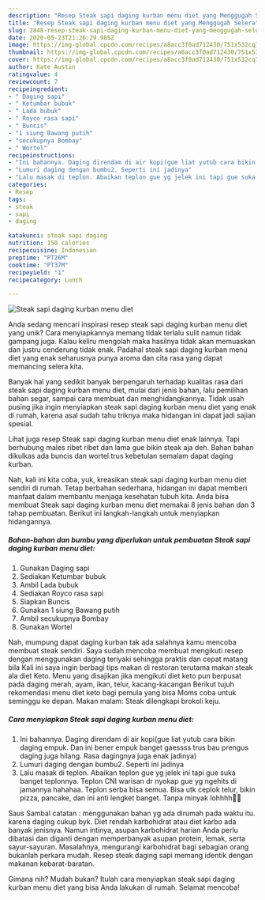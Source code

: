 ```yaml
---
description: "Resep Steak sapi daging kurban menu diet yang Menggugah Selera"
title: "Resep Steak sapi daging kurban menu diet yang Menggugah Selera"
slug: 2848-resep-steak-sapi-daging-kurban-menu-diet-yang-menggugah-selera
date: 2020-05-23T21:26:29.985Z
image: https://img-global.cpcdn.com/recipes/a8acc3f0ad712430/751x532cq70/steak-sapi-daging-kurban-menu-diet-foto-resep-utama.jpg
thumbnail: https://img-global.cpcdn.com/recipes/a8acc3f0ad712430/751x532cq70/steak-sapi-daging-kurban-menu-diet-foto-resep-utama.jpg
cover: https://img-global.cpcdn.com/recipes/a8acc3f0ad712430/751x532cq70/steak-sapi-daging-kurban-menu-diet-foto-resep-utama.jpg
author: Kate Austin
ratingvalue: 4
reviewcount: 7
recipeingredient:
- " Daging sapi"
- " Ketumbar bubuk"
- " Lada bubuk"
- " Royco rasa sapi"
- " Buncis"
- "1 siung Bawang putih"
- "secukupnya Bombay"
- " Wortel"
recipeinstructions:
- "Ini bahannya. Daging direndam di air kopi(gue liat yutub cara bikin daging empuk. Dan ini bener empuk banget gaessss trus bau prengus daging juga hilang. Rasa dagingnya juga enak jadinya)"
- "Lumuri daging dengan bumbu2. Seperti ini jadinya"
- "Lalu masak di teplon. Abaikan teplon gue yg jelek ini tapi gue suka banget teplonnya. Teplon CNI warisan dr nyokap gue yg ngehits di jamannya hahahaa. Teplon serba bisa semua. Bisa utk ceplok telur, bikin pizza, pancake, dan ini anti lengket banget. Tanpa minyak lohhhh💃😊"
categories:
- Resep
tags:
- steak
- sapi
- daging

katakunci: steak sapi daging 
nutrition: 150 calories
recipecuisine: Indonesian
preptime: "PT26M"
cooktime: "PT37M"
recipeyield: "1"
recipecategory: Lunch

---
```



![Steak sapi daging kurban menu diet](https://img-global.cpcdn.com/recipes/a8acc3f0ad712430/751x532cq70/steak-sapi-daging-kurban-menu-diet-foto-resep-utama.jpg)

Anda sedang mencari inspirasi resep steak sapi daging kurban menu diet yang unik? Cara menyiapkannya memang tidak terlalu sulit namun tidak gampang juga. Kalau keliru mengolah maka hasilnya tidak akan memuaskan dan justru cenderung tidak enak. Padahal steak sapi daging kurban menu diet yang enak seharusnya punya aroma dan cita rasa yang dapat memancing selera kita.

Banyak hal yang sedikit banyak berpengaruh terhadap kualitas rasa dari steak sapi daging kurban menu diet, mulai dari jenis bahan, lalu pemilihan bahan segar, sampai cara membuat dan menghidangkannya. Tidak usah pusing jika ingin menyiapkan steak sapi daging kurban menu diet yang enak di rumah, karena asal sudah tahu triknya maka hidangan ini dapat jadi sajian spesial.

Lihat juga resep Steak sapi daging kurban menu diet enak lainnya. Tapi berhubung males ribet ribet dan lama gue bikin steak aja deh. Bahan bahan dikulkas ada buncis dan wortel.trus kebetulan semalam dapat daging kurban.


Nah, kali ini kita coba, yuk, kreasikan steak sapi daging kurban menu diet sendiri di rumah. Tetap berbahan sederhana, hidangan ini dapat memberi manfaat dalam membantu menjaga kesehatan tubuh kita. Anda bisa membuat Steak sapi daging kurban menu diet memakai 8 jenis bahan dan 3 tahap pembuatan. Berikut ini langkah-langkah untuk menyiapkan hidangannya.

<!--inarticleads1-->

##### Bahan-bahan dan bumbu yang diperlukan untuk pembuatan Steak sapi daging kurban menu diet:

1. Gunakan  Daging sapi
1. Sediakan  Ketumbar bubuk
1. Ambil  Lada bubuk
1. Sediakan  Royco rasa sapi
1. Siapkan  Buncis
1. Gunakan 1 siung Bawang putih
1. Ambil secukupnya Bombay
1. Gunakan  Wortel


Nah, mumpung dapat daging kurban tak ada salahnya kamu mencoba membuat steak sendiri. Saya sudah mencoba membuat mengikuti resep dengan menggunakan daging teriyaki sehingga praktis dan cepat matang bila Kali ini saya ingin berbagi tips makan di restoran terutama makan steak ala diet Keto. Menu yang disajikan jika mengikuti diet keto pun berpusat pada daging merah, ayam, ikan, telur, kacang-kacangan Berikut tujuh rekomendasi menu diet keto bagi pemula yang bisa Moms coba untuk seminggu ke depan. Makan malam: Steak dilengkapi brokoli keju. 

<!--inarticleads2-->

##### Cara menyiapkan Steak sapi daging kurban menu diet:

1. Ini bahannya. Daging direndam di air kopi(gue liat yutub cara bikin daging empuk. Dan ini bener empuk banget gaessss trus bau prengus daging juga hilang. Rasa dagingnya juga enak jadinya)
1. Lumuri daging dengan bumbu2. Seperti ini jadinya
1. Lalu masak di teplon. Abaikan teplon gue yg jelek ini tapi gue suka banget teplonnya. Teplon CNI warisan dr nyokap gue yg ngehits di jamannya hahahaa. Teplon serba bisa semua. Bisa utk ceplok telur, bikin pizza, pancake, dan ini anti lengket banget. Tanpa minyak lohhhh💃😊


Saus Sambal catatan : menggunakan bahan yg ada dirumah pada waktu itu. karena daging cukup byk. Diet rendah karbohidrat atau diet karbo ada banyak jenisnya. Namun intinya, asupan karbohidrat harian Anda perlu dibatasi dan diganti dengan memperbanyak asupan protein, lemak, serta sayur-sayuran. Masalahnya, mengurangi karbohidrat bagi sebagian orang bukanlah perkara mudah. Resep steak daging sapi memang identik dengan makanan kebarat-baratan. 

Gimana nih? Mudah bukan? Itulah cara menyiapkan steak sapi daging kurban menu diet yang bisa Anda lakukan di rumah. Selamat mencoba!
